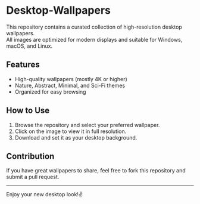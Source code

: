 # Desktop-Wallpapers


This repository contains a curated collection of high-resolution desktop wallpapers.  
All images are optimized for modern displays and suitable for Windows, macOS, and Linux.

## Features
- High-quality wallpapers (mostly 4K or higher)
- Nature, Abstract, Minimal, and Sci-Fi themes
- Organized for easy browsing

## How to Use
1. Browse the repository and select your preferred wallpaper.
2. Click on the image to view it in full resolution.
3. Download and set it as your desktop background.

## Contribution
If you have great wallpapers to share, feel free to fork this repository and submit a pull request.

---

Enjoy your new desktop look!✌️
